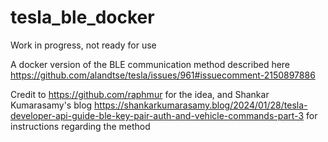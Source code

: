 # tesla_ble_docker

Work in progress, not ready for use

A docker version of the BLE communication method described here https://github.com/alandtse/tesla/issues/961#issuecomment-2150897886 

Credit to https://github.com/raphmur for the idea, and Shankar Kumarasamy's blog https://shankarkumarasamy.blog/2024/01/28/tesla-developer-api-guide-ble-key-pair-auth-and-vehicle-commands-part-3 for instructions regarding the method

